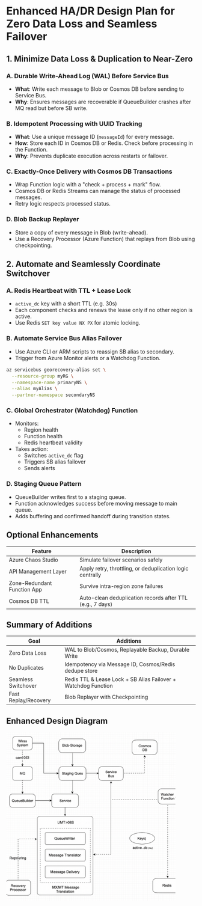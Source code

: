 # Enhanced HA/DR Design Plan for Zero Data Loss and Seamless Failover

## 1. Minimize Data Loss & Duplication to Near-Zero

### A. Durable Write-Ahead Log (WAL) Before Service Bus

- **What**: Write each message to Blob or Cosmos DB before sending to Service Bus.
- **Why**: Ensures messages are recoverable if QueueBuilder crashes after MQ read but before SB write.

### B. Idempotent Processing with UUID Tracking

- **What**: Use a unique message ID (`messageId`) for every message.
- **How**: Store each ID in Cosmos DB or Redis. Check before processing in the Function.
- **Why**: Prevents duplicate execution across restarts or failover.

### C. Exactly-Once Delivery with Cosmos DB Transactions

- Wrap Function logic with a "check + process + mark" flow.
- Cosmos DB or Redis Streams can manage the status of processed messages.
- Retry logic respects processed status.

### D. Blob Backup Replayer

- Store a copy of every message in Blob (write-ahead).
- Use a Recovery Processor (Azure Function) that replays from Blob using checkpointing.



## 2. Automate and Seamlessly Coordinate Switchover

### A. Redis Heartbeat with TTL + Lease Lock

- `active_dc` key with a short TTL (e.g. 30s)
- Each component checks and renews the lease only if no other region is active.
- Use Redis `SET key value NX PX` for atomic locking.

### B. Automate Service Bus Alias Failover

- Use Azure CLI or ARM scripts to reassign SB alias to secondary.
- Trigger from Azure Monitor alerts or a Watchdog Function.

```bash
az servicebus georecovery-alias set \
  --resource-group myRG \
  --namespace-name primaryNS \
  --alias myAlias \
  --partner-namespace secondaryNS
```

### C. Global Orchestrator (Watchdog) Function

- Monitors:
  - Region health
  - Function health
  - Redis heartbeat validity
- Takes action:
  - Switches `active_dc` flag
  - Triggers SB alias failover
  - Sends alerts

### D. Staging Queue Pattern

- QueueBuilder writes first to a staging queue.
- Function acknowledges success before moving message to main queue.
- Adds buffering and confirmed handoff during transition states.



## Optional Enhancements

| Feature                     | Description                                                  |
|-----------------------------|--------------------------------------------------------------|
| Azure Chaos Studio          | Simulate failover scenarios safely                          |
| API Management Layer        | Apply retry, throttling, or deduplication logic centrally    |
| Zone-Redundant Function App | Survive intra-region zone failures                          |
| Cosmos DB TTL               | Auto-clean deduplication records after TTL (e.g., 7 days)    |



## Summary of Additions

| Goal                   | Additions                                                      |
|------------------------|----------------------------------------------------------------|
| Zero Data Loss         | WAL to Blob/Cosmos, Replayable Backup, Durable Write           |
| No Duplicates          | Idempotency via Message ID, Cosmos/Redis dedupe store          |
| Seamless Switchover    | Redis TTL & Lease Lock + SB Alias Failover + Watchdog Function |
| Fast Replay/Recovery   | Blob Replayer with Checkpointing                               |


## Enhanced Design Diagram

<img src="img/mxmt-dr-enh.png" alt="DR Scenario" width="450"/>